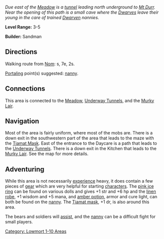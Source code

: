 *Due east of the [Meadow](:Category:_Meadow.md "wikilink") is a
[tunnel](:Category:_Underway_Tunnels.md "wikilink") leading north
underground to [Mt Durr](:Category:_Mt_Durr.md "wikilink"). Near the
opening of this path is a small cave where the
[Dwarves](Dwarves.md "wikilink") leave their young in the care of
trained [Dwarven](Dwarves.md "wikilink") nannies.*

**Level Range:** 3-5

**Builder:** Sandman

## Directions

Walking route from [Nom](Nom.md "wikilink"): s, 7e, 2s.

[Portaling](Portal.md "wikilink") point(s) suggested:
[nanny](Nanny.md "wikilink").

## Connections

This area is connected to the [Meadow](:Category:_Meadow.md "wikilink"),
[Underway Tunnels](:Category:_Underway_Tunnels.md "wikilink"), and the
[Murky Lair](:Category:_Murky_Lair.md "wikilink").

## Navigation

Most of the area is fairly uniform, where most of the mobs are. There is
a down exit in the southwestern part of the area that leads to the maze
with the [Tiamat Mask](Tiamat_Mask "wikilink"). East of the entrance to
the Daycare is a path that leads to the [Underway
Tunnels](:Category:_Underway_Tunnels.md "wikilink"). There is a down
exit in the Kitchen that leads to the [Murky
Lair](:Category:_Murky_Lair.md "wikilink"). See the map for more
details.

## Adventuring

While this area is not necessarily
[experience](Experience_Points.md "wikilink") heavy, it does contain a
few pieces of [gear](:Category:_Gear.md "wikilink") which are very
helpful for starting [characters](:Category:_Characters.md "wikilink").
The [pink ice ring](Pink_Ice_Ring_(Dwarven_Daycare).md "wikilink") can
be found on various dolls and gives +1 str and +6 hp and the [linen
robe](Linen_Robe.md "wikilink"), +1 wisdom and +5 mana, and [amber
potion](Amber_Potion.md "wikilink"), armor and cure light, can both be
found on the [nanny](Nanny.md "wikilink"). The [Tiamat
mask](Tiamat_Mask.md "wikilink"), +1 dr, is also around this area.

The bears and soldiers will [assist](Assistive_Mobs.md "wikilink"), and
the [nanny](Nanny.md "wikilink") can be a difficult fight for small
players.

[Category: Lowmort 1-10 Areas](Category:_Lowmort_1-10_Areas "wikilink")
